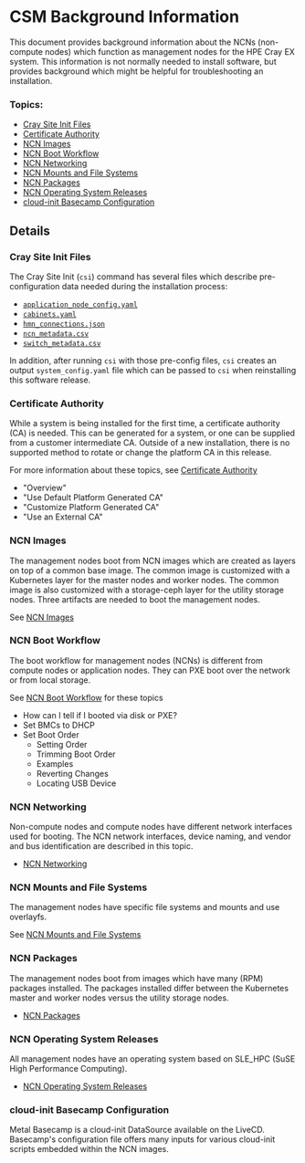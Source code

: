 # CSM Background Information

This document provides background information about the NCNs (non-compute nodes) which function as
management nodes for the HPE Cray EX system. This information is not normally needed to install
software, but provides background which might be helpful for troubleshooting an installation.

### Topics:
   * [Cray Site Init Files](#cray-site-init-files)
   * [Certificate Authority](#certificate-authority)
   * [NCN Images](#ncn-images)
   * [NCN Boot Workflow](#ncn-boot-workflow)
   * [NCN Networking](#ncn-networking)
   * [NCN Mounts and File Systems](#ncn-mounts-and-file-systems)
   * [NCN Packages](#ncn-packages)
   * [NCN Operating System Releases](#ncn-operating-system-releases)
   * [cloud-init Basecamp Configuration](#cloud-init-basecamp-configuration)

## Details

### Cray Site Init Files

   The Cray Site Init (`csi`) command has several files which describe pre-configuration data needed during
   the installation process:

   * [`application_node_config.yaml`](../install/prepare_configuration_payload.md#application_node_config_yaml)
   * [`cabinets.yaml`](../install/prepare_configuration_payload.md#cabinets_yaml)
   * [`hmn_connections.json`](../install/prepare_configuration_payload.md#hmn_connections_json)
   * [`ncn_metadata.csv`](../install/prepare_configuration_payload.md#ncn_metadata_csv)
   * [`switch_metadata.csv`](../install/prepare_configuration_payload.md#switch_metadata_csv)

   In addition, after running `csi` with those pre-config files, `csi` creates an output `system_config.yaml`
   file which can be passed to `csi` when reinstalling this software release.

### Certificate Authority

   While a system is being installed for the first time, a certificate authority (CA) is needed. This can be
   generated for a system, or one can be supplied from a customer intermediate CA. Outside of a new
   installation, there is no supported method to rotate or change the platform CA in this release.

   For more information about these topics, see [Certificate Authority](certificate_authority.md)

   * "Overview"
   * "Use Default Platform Generated CA"
   * "Customize Platform Generated CA"
   * "Use an External CA"

### NCN Images

   The management nodes boot from NCN images which are created as layers on top of a common base image.
   The common image is customized with a Kubernetes layer for the master nodes and worker nodes.
   The common image is also customized with a storage-ceph layer for the utility storage nodes.
   Three artifacts are needed to boot the management nodes.

   See [NCN Images](ncn_images.md)

### NCN Boot Workflow

   The boot workflow for management nodes (NCNs) is different from compute nodes or application nodes.
   They can PXE boot over the network or from local storage.

   See [NCN Boot Workflow](ncn_boot_workflow.md) for these topics

   * How can I tell if I booted via disk or PXE?
   * Set BMCs to DHCP
   * Set Boot Order
      * Setting Order
      * Trimming Boot Order
      * Examples
      * Reverting Changes
      * Locating USB Device

### NCN Networking

   Non-compute nodes and compute nodes have different network interfaces used for booting.
   The NCN network interfaces, device naming, and vendor and bus identification are described in this topic.

   * [NCN Networking](ncn_networking.md)

### NCN Mounts and File Systems

   The management nodes have specific file systems and mounts and use overlayfs.

   See [NCN Mounts and File Systems](ncn_mounts_and_file_systems.md)

### NCN Packages

   The management nodes boot from images which have many (RPM) packages installed. The packages
   installed differ between the Kubernetes master and worker nodes versus the utility storage nodes.

   * [NCN Packages](ncn_packages.md)

### NCN Operating System Releases

   All management nodes have an operating system based on SLE_HPC (SuSE High Performance Computing).

   * [NCN Operating System Releases](ncn_operating_system_releases.md)

### cloud-init Basecamp Configuration

Metal Basecamp is a cloud-init DataSource available on the LiveCD. Basecamp's configuration file offers many inputs for various cloud-init scripts embedded within the NCN images.

